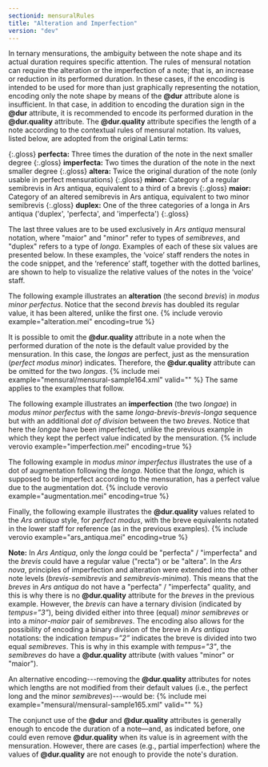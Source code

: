 ```yaml
---
sectionid: mensuralRules
title: "Alteration and Imperfection"
version: "dev"
---
```


In ternary mensurations, the ambiguity between the note shape and its actual duration requires specific attention. The rules of mensural notation can require the alteration or the imperfection of a note; that is, an increase or reduction in its performed duration. In these cases, if the encoding is intended to be used for more than just graphically representing the notation, encoding only the note shape by means of the **@dur** attribute alone is insufficient. In that case, in addition to encoding the duration sign in the **@dur** attribute, it is recommended to encode its performed duration in the **@dur.quality** attribute. The **@dur.quality** attribute specifies the length of a note according to the contextual rules of mensural notation. Its values, listed below, are adopted from the original Latin terms:

{:.gloss}
**perfecta:** Three times the duration of the note in the next smaller degree
{:.gloss}
**imperfecta:** Two times the duration of the note in the next smaller degree
{:.gloss}
**altera:** Twice the original duration of the note (only usable in perfect mensurations)
{:.gloss}
**minor:** Category of a regular semibrevis in Ars antiqua, equivalent to a third of a brevis
{:.gloss}
**maior:** Category of an altered semibrevis in Ars antiqua, equivalent to two minor semibrevis
{:.gloss}
**duplex:** One of the three categories of a longa in Ars antiqua ('duplex', 'perfecta', and 'imperfecta')
{:.gloss}

The last three values are to be used exclusively in *Ars antiqua* mensural notation, where "maior" and "minor" refer to types of *semibreves*, and "duplex" refers to a type of *longa*. Examples of each of these six values are presented below. In these examples, the ‘voice’ staff renders the notes in the code snippet, and the ‘reference’ staff, together with the dotted barlines, are shown to help to visualize the relative values of the notes in the ‘voice’ staff.


The following example illustrates an **alteration** (the second *brevis*) in *modus minor perfectus*. Notice that the second *brevis* has doubled its regular value, it has been altered, unlike the first one.
{% include verovio example="alteration.mei" encoding=true %}

It is possible to omit the **@dur.quality** attribute in a note when the performed duration of the note is the default value provided by the mensuration. In this case, the *longas* are perfect, just as the mensuration (*perfect modus minor*) indicates. Therefore, the **@dur.quality** attribute can be omitted for the two *longas*.
{% include mei example="mensural/mensural-sample164.xml" valid="" %}
The same applies to the examples that follow.


The following example illustrates an **imperfection** (the two *longae*) in *modus minor perfectus* with the same *longa*-*brevis*-*brevis*-*longa* sequence but with an additional *dot of division* between the two *breves*. Notice that here the *longae* have been imperfected, unlike the previous example in which they kept the perfect value indicated by the mensuration.
{% include verovio example="imperfection.mei" encoding=true %}


The following example in *modus minor imperfectus* illustrates the use of a dot of augmentation following the *longa*. Notice that the *longa*, which is supposed to be imperfect according to the mensuration, has a perfect value due to the augmentation dot.
{% include verovio example="augmentation.mei" encoding=true %}


Finally, the following example illustrates the **@dur.quality** values related to the *Ars antiqua* style, for *perfect modus*, with the breve equivalents notated in the lower staff for reference (as in the previous examples).
{% include verovio example="ars_antiqua.mei" encoding=true %}

**Note:** In *Ars Antiqua*, only the *longa* could be "perfecta" / "imperfecta" and the *brevis* could have a regular value ("recta") or be "altera". In the *Ars nova*, principles of imperfection and alteration were extended into the other note levels (*brevis*-*semibrevis* and *semibrevis*-*minima*). This means that the *breves* in *Ars antiqua* do not have a "perfecta" / "imperfecta" quality, and this is why there is no **@dur.quality** attribute for the *breves* in the previous example. However, the *brevis* can have a ternary division (indicated by *tempus=”3”*), being divided either into three (equal) *minor semibreves* or into a *minor*-*maior* pair of *semibreves*.
The encoding also allows for the possibility of encoding a binary division of the breve in *Ars antiqua* notations: the  indication *tempus=”2”* indicates the breve is divided into two equal *semibreves*. This is why in this example with *tempus="3"*, the *semibreves* do have a **@dur.quality** attribute (with values "minor" or "maior").

An alternative encoding---removing the **@dur.quality** attributes for notes which lengths are not modified from their default values (i.e., the perfect long and the minor *semibreves*)---would be:
{% include mei example="mensural/mensural-sample165.xml" valid="" %}

The conjunct use of the **@dur** and **@dur.quality** attributes is generally enough to encode the duration of a note—and, as indicated before, one could even remove **@dur.quality** when its value is in agreement with the mensuration. However, there are cases (e.g., partial imperfection) where the values of **@dur.quality** are not enough to provide the note's duration.
